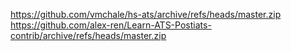 https://github.com/vmchale/hs-ats/archive/refs/heads/master.zip
https://github.com/alex-ren/Learn-ATS-Postiats-contrib/archive/refs/heads/master.zip
